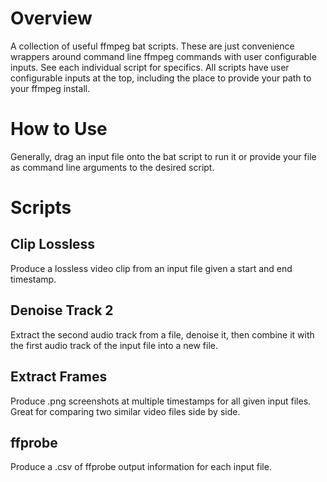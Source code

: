 # Overview
A collection of useful ffmpeg bat scripts. These are just convenience wrappers around command line ffmpeg commands with user configurable inputs.
See each individual script for specifics. All scripts have user configurable inputs at the top, including the place to provide your path to your ffmpeg install.

# How to Use
Generally, drag an input file onto the bat script to run it or provide your file as command line arguments to the desired script.

# Scripts

## Clip Lossless
Produce a lossless video clip from an input file given a start and end timestamp.

## Denoise Track 2
Extract the second audio track from a file, denoise it, then combine it with the first audio track of the input file into a new file.

## Extract Frames
Produce .png screenshots at multiple timestamps for all given input files. Great for comparing two similar video files side by side.

## ffprobe
Produce a .csv of ffprobe output information for each input file.